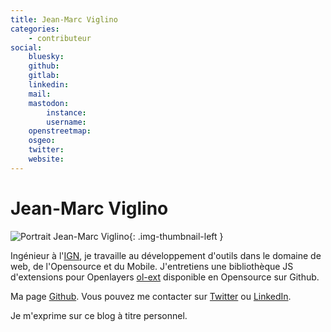 ```yaml
---
title: Jean-Marc Viglino
categories:
    - contributeur
social:
    bluesky:
    github:
    gitlab:
    linkedin:
    mail:
    mastodon:
        instance:
        username:
    openstreetmap:
    osgeo:
    twitter:
    website:
---
```


# Jean-Marc Viglino

<!-- --8<-- [start:author-sign-block] -->

![Portrait Jean-Marc Viglino](https://cdn.geotribu.fr/img/internal/contributeurs/jemv.jpg "Portrait Jean-Marc Viglino"){: .img-thumbnail-left }

Ingénieur à l'[IGN](https://www.ign.fr/), je travaille au développement d'outils dans le domaine de web, de l'Opensource et du Mobile.
J'entretiens une bibliothèque JS d'extensions pour Openlayers [ol-ext](https://viglino.github.io/ol-ext/) disponible en Opensource sur Github.

Ma page [Github](https://github.com/Viglino). Vous pouvez me contacter sur [Twitter](https://twitter.com/jmviglino) ou [LinkedIn](https://www.linkedin.com/in/jean-marc-viglino-87826b14b/).

Je m'exprime sur ce blog à titre personnel.

<!-- --8<-- [end:author-sign-block] -->
